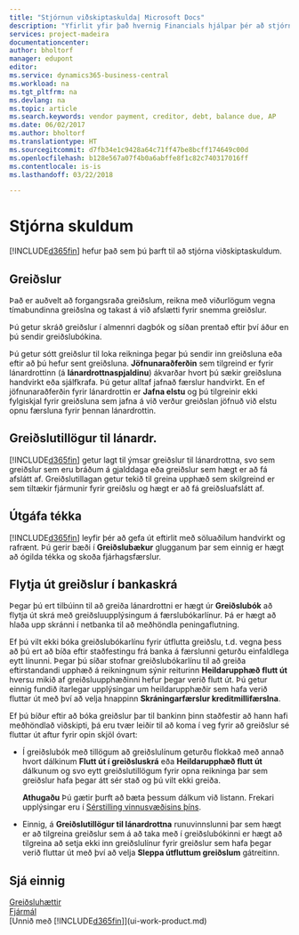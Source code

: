 ```yaml
---
title: "Stjórnun viðskiptaskulda| Microsoft Docs"
description: "Yfirlit yfir það hvernig Financials hjálpar þér að stjórna viðskiptaskuldum (AP), þar á meðal greiðslum lánardrottna, lánardrottnar, skuldir og gjaldfallin staða."
services: project-madeira
documentationcenter: 
author: bholtorf
manager: edupont
editor: 
ms.service: dynamics365-business-central
ms.workload: na
ms.tgt_pltfrm: na
ms.devlang: na
ms.topic: article
ms.search.keywords: vendor payment, creditor, debt, balance due, AP
ms.date: 06/02/2017
ms.author: bholtorf
ms.translationtype: HT
ms.sourcegitcommit: d7fb34e1c9428a64c71ff47be8bcff174649c00d
ms.openlocfilehash: b128e567a07f4b0a6abffe8f1c82c740317016ff
ms.contentlocale: is-is
ms.lasthandoff: 03/22/2018

---
```

# <a name="managing-payables"></a>Stjórna skuldum
[!INCLUDE[d365fin](includes/d365fin_md.md)] hefur það sem þú þarft til að stjórna viðskiptaskuldum.  

## <a name="payments"></a>Greiðslur
Það er auðvelt að forgangsraða greiðslum, reikna með viðurlögum vegna tímabundinna greiðslna og takast á við afslætti fyrir snemma greiðslur.

Þú getur skráð greiðslur í almennri dagbók og síðan prentað eftir því áður en þú sendir greiðslubókina.

Þú getur sótt greiðslur til loka reikninga þegar þú sendir inn greiðsluna eða eftir að þú hefur sent greiðsluna. **Jöfnunaraðferðin** sem tilgreind er fyrir lánardrottinn (á **lánardrottnaspjaldinu**) ákvarðar hvort þú sækir greiðsluna handvirkt eða sjálfkrafa. Þú getur alltaf jafnað færslur handvirkt. En ef jöfnunaraðferðin fyrir lánardrottin er **Jafna elstu** og þú tilgreinir ekki fylgiskjal fyrir greiðsluna sem jafna á við verður greiðslan jöfnuð við elstu opnu færsluna fyrir þennan lánardrottin.

## <a name="suggest-vendor-payments"></a>Greiðslutillögur til lánardr.
[!INCLUDE[d365fin](includes/d365fin_md.md)] getur lagt til ýmsar greiðslur til lánardrottna, svo sem greiðslur sem eru bráðum á gjalddaga eða greiðslur sem hægt er að fá afslátt af. Greiðslutillagan getur tekið til greina upphæð sem skilgreind er sem tiltækir fjármunir fyrir greiðslu og hægt er að fá greiðsluafslátt af.

## <a name="issue-checks"></a>Útgáfa tékka
[!INCLUDE[d365fin](includes/d365fin_md.md)] leyfir þér að gefa út eftirlit með söluaðilum handvirkt og rafrænt. Þú gerir bæði í **Greiðslubækur** glugganum þar sem einnig er hægt að ógilda tékka og skoða fjárhagsfærslur.

## <a name="export-payments-to-a-bank-file"></a>Flytja út greiðslur í bankaskrá
Þegar þú ert tilbúinn til að greiða lánardrottni er hægt úr **Greiðslubók** að flytja út skrá með greiðsluupplýsingum á færslubókarlínur. Þá er hægt að hlaða upp skránni í netbanka til að meðhöndla peningaflutning.

Ef þú vilt ekki bóka greiðslubókarlínu fyrir útflutta greiðslu, t.d. vegna þess að þú ert að bíða eftir staðfestingu frá banka á færslunni geturðu einfaldlega eytt línunni. Þegar þú síðar stofnar greiðslubókarlínu til að greiða eftirstandandi upphæð á reikningnum sýnir reiturinn **Heildarupphæð flutt út** hversu mikið af greiðsluupphæðinni hefur þegar verið flutt út. Þú getur einnig fundið ítarlegar upplýsingar um heildarupphæðir sem hafa verið fluttar út með því að velja hnappinn **Skráningarfærslur kreditmillifærslna**.

Ef þú bíður eftir að bóka greiðslur þar til bankinn þinn staðfestir að hann hafi meðhöndlað viðskipti, þá eru tvær leiðir til að koma í veg fyrir að greiðslur sé fluttar út aftur fyrir opin skjöl óvart:  

* Í greiðslubók með tillögum að greiðslulínum geturðu flokkað með annað hvort dálkinum **Flutt út í greiðsluskrá** eða **Heildarupphæð flutt út** dálkunum og svo eytt greiðslutillögum fyrir opna reikninga þar sem greiðslur hafa þegar átt sér stað og þú vilt ekki greiða.

    **Athugaðu** Þú gætir þurft að bæta þessum dálkum við listann. Frekari upplýsingar eru í [Sérstilling vinnusvæðisins þíns](ui-personalization-user.md).  
* Einnig, á **Greiðslutillögur til lánardrottna** runuvinnslunni þar sem hægt er að tilgreina greiðslur sem á að taka með í greiðslubókinni er hægt að tilgreina að setja ekki inn greiðslulínur fyrir greiðslur sem hafa þegar verið fluttar út með því að velja **Sleppa útfluttum greiðslum** gátreitinn.

## <a name="see-also"></a>Sjá einnig
[Greiðsluhættir](finance-payment-methods.md)  
[Fjármál](finance.md)  
[Unnið með [!INCLUDE[d365fin](includes/d365fin_md.md)]](ui-work-product.md)

